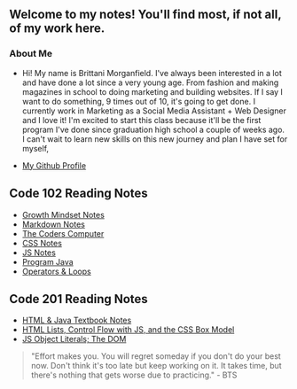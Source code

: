 ## Welcome to my notes! You'll find most, if not all, of my work here.

### About Me
- Hi! My name is Brittani Morganfield. I've always been interested in a lot and have done a lot since a very young age. From fashion and making magazines in school to doing marketing and building websites. If I say I want to do something, 9 times out of 10, it's going to get done. I currently work in Marketing as a Social Media Assistant + Web Designer and I love it! I'm excited to start this class because it'll be the first program I've done since graduation high school a  couple of weeks ago. I can't wait to learn new skills on this new journey and plan I have set for myself,

- [My Github Profile](https://github.com/brittanimorganfield)

## Code 102 Reading Notes
- [Growth Mindset Notes](https://brittanimorganfield.github.io/reading-notes/growth-mindset-notes)
- [Markdown Notes](https://brittanimorganfield.github.io/reading-notes/learning-markdown)
- [The Coders Computer](https://brittanimorganfield.github.io/reading-notes/the-coders-computer)
- [CSS Notes](https://brittanimorganfield.github.io/reading-notes/css-notes)
- [JS Notes](https://brittanimorganfield.github.io/reading-notes/java-notes)
- [Program Java](https://brittanimorganfield.github.io/reading-notes/program-java)
- [Operators & Loops](https://brittanimorganfield.github.io/reading-notes/operators-loops)

## Code 201 Reading Notes
- [HTML & Java Textbook Notes](https://brittanimorganfield.github.io/reading-notes/class-02)
- [HTML Lists, Control Flow with JS, and the CSS Box Model](https://brittanimorganfield.github.io/reading-notes/html-js-css)
- [JS Object Literals; The DOM](https://brittanimorganfield.github.io/reading-notes/reading5)

> "Effort makes you. You will regret someday if you don't do your best now. Don't think it's too late but keep working on it. It takes time, but there's nothing that gets worse due to practicing." - BTS